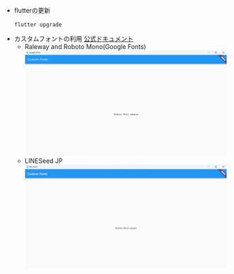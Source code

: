 *   flutterの更新
    ```
    flutter upgrade
    ```
*   カスタムフォントの利用
    [公式ドキュメント](https://docs.flutter.dev/cookbook/design/fonts)
    *   Raleway and Roboto Mono(Google Fonts)
        ![Google Fonts](../images/flutter/Custom_Fonts_Google.png)
    *   LINESeed JP
        ![LINESeed JP](../images/flutter/Custom_Fonts_LINE.png)
